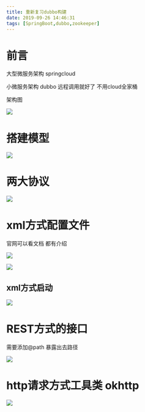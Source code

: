 ```yaml
---
title: 重新复习dubbo构建
date: 2019-09-26 14:46:31
tags: [SpringBoot,dubbo,zookeeper]
---
```


# 前言

大型微服务架构 springcloud

小微服务架构 dubbo 远程调用就好了 不用cloud全家桶

架构图

![](/img/2019-09-09/dubbo1.png)

# 搭建模型

![](/img/2019-09-09/2.png)

<!--more-->

# 两大协议

![](/img/2019-09-09/3.png)

# xml方式配置文件

官网可以看文档 都有介绍

![](/img/2019-09-09/4.png)

![](/img/2019-09-09/5.png)

##  xml方式启动

![](/img/2019-09-09/6.png)



# REST方式的接口

需要添加@path 暴露出去路径

![](/img/2019-09-09/7.png)



# http请求方式工具类 okhttp

![](/img/2019-09-09/8.png)

```

```



